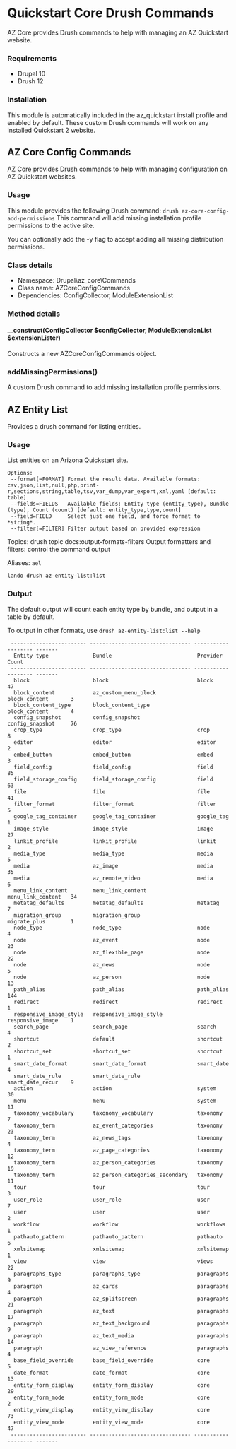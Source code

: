 # Quickstart Core Drush Commands
AZ Core provides Drush commands to help with managing an AZ Quickstart website.

### Requirements

- Drupal 10
- Drush 12

### Installation

This module is automatically included in the az_quickstart install profile and enabled by default. These custom Drush commands will work on any installed Quickstart 2 website.

## AZ Core Config Commands

AZ Core provides Drush commands to help with managing configuration on AZ Quickstart websites.

### Usage
This module provides the following Drush command:
`drush az-core-config-add-permissions`
This command will add missing installation profile permissions to the active site.

You can optionally add the -y flag to accept adding all missing distribution permissions.

### Class details
- Namespace: Drupal\az_core\Commands
- Class name: AZCoreConfigCommands
- Dependencies: ConfigCollector, ModuleExtensionList

### Method details
#### __construct(ConfigCollector $configCollector, ModuleExtensionList $extensionLister)
Constructs a new AZCoreConfigCommands object.

### addMissingPermissions()
A custom Drush command to add missing installation profile permissions.

## AZ Entity List

Provides a drush command for listing entities.

### Usage

List entities on an Arizona Quickstart site.

```
Options:
 --format[=FORMAT] Format the result data. Available formats: csv,json,list,null,php,print-r,sections,string,table,tsv,var_dump,var_export,xml,yaml [default: table]
 --fields=FIELDS   Available fields: Entity type (entity_type), Bundle (type), Count (count) [default: entity_type,type,count]
 --field=FIELD     Select just one field, and force format to *string*.
 --filter[=FILTER] Filter output based on provided expression
```

Topics:
drush topic docs:output-formats-filters Output formatters and filters: control the command output

Aliases: `ael`

```
lando drush az-entity-list:list
```

### Output

The default output will count each entity type by bundle, and output in a table by default.

To output in other formats, use `drush az-entity-list:list --help`

```
 ------------------------ -------------------------------- ------------------- ------- 
  Entity type              Bundle                           Provider            Count  
 ------------------------ -------------------------------- ------------------- ------- 
  block                    block                            block               47     
  block_content            az_custom_menu_block             block_content       3      
  block_content_type       block_content_type               block_content       4      
  config_snapshot          config_snapshot                  config_snapshot     76     
  crop_type                crop_type                        crop                8      
  editor                   editor                           editor              2      
  embed_button             embed_button                     embed               3      
  field_config             field_config                     field               85     
  field_storage_config     field_storage_config             field               63     
  file                     file                             file                41     
  filter_format            filter_format                    filter              5      
  google_tag_container     google_tag_container             google_tag          1      
  image_style              image_style                      image               27     
  linkit_profile           linkit_profile                   linkit              2      
  media_type               media_type                       media               5      
  media                    az_image                         media               35     
  media                    az_remote_video                  media               6      
  menu_link_content        menu_link_content                menu_link_content   34     
  metatag_defaults         metatag_defaults                 metatag             7      
  migration_group          migration_group                  migrate_plus        1      
  node_type                node_type                        node                4      
  node                     az_event                         node                23     
  node                     az_flexible_page                 node                22     
  node                     az_news                          node                5      
  node                     az_person                        node                13     
  path_alias               path_alias                       path_alias          144    
  redirect                 redirect                         redirect            1      
  responsive_image_style   responsive_image_style           responsive_image    1      
  search_page              search_page                      search              4      
  shortcut                 default                          shortcut            2      
  shortcut_set             shortcut_set                     shortcut            1      
  smart_date_format        smart_date_format                smart_date          4      
  smart_date_rule          smart_date_rule                  smart_date_recur    9      
  action                   action                           system              30     
  menu                     menu                             system              11     
  taxonomy_vocabulary      taxonomy_vocabulary              taxonomy            7      
  taxonomy_term            az_event_categories              taxonomy            23     
  taxonomy_term            az_news_tags                     taxonomy            4      
  taxonomy_term            az_page_categories               taxonomy            12     
  taxonomy_term            az_person_categories             taxonomy            19     
  taxonomy_term            az_person_categories_secondary   taxonomy            11     
  tour                     tour                             tour                3      
  user_role                user_role                        user                7      
  user                     user                             user                2      
  workflow                 workflow                         workflows           1      
  pathauto_pattern         pathauto_pattern                 pathauto            6      
  xmlsitemap               xmlsitemap                       xmlsitemap          1      
  view                     view                             views               22     
  paragraphs_type          paragraphs_type                  paragraphs          9      
  paragraph                az_cards                         paragraphs          4      
  paragraph                az_splitscreen                   paragraphs          21     
  paragraph                az_text                          paragraphs          17     
  paragraph                az_text_background               paragraphs          9      
  paragraph                az_text_media                    paragraphs          14     
  paragraph                az_view_reference                paragraphs          4      
  base_field_override      base_field_override              core                5      
  date_format              date_format                      core                13     
  entity_form_display      entity_form_display              core                29     
  entity_form_mode         entity_form_mode                 core                2      
  entity_view_display      entity_view_display              core                73     
  entity_view_mode         entity_view_mode                 core                47     
 ------------------------ -------------------------------- ------------------- ------- 

```
